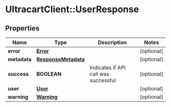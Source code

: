 # UltracartClient::UserResponse

## Properties
Name | Type | Description | Notes
------------ | ------------- | ------------- | -------------
**error** | [**Error**](Error.md) |  | [optional] 
**metadata** | [**ResponseMetadata**](ResponseMetadata.md) |  | [optional] 
**success** | **BOOLEAN** | Indicates if API call was successful | [optional] 
**user** | [**User**](User.md) |  | [optional] 
**warning** | [**Warning**](Warning.md) |  | [optional] 


